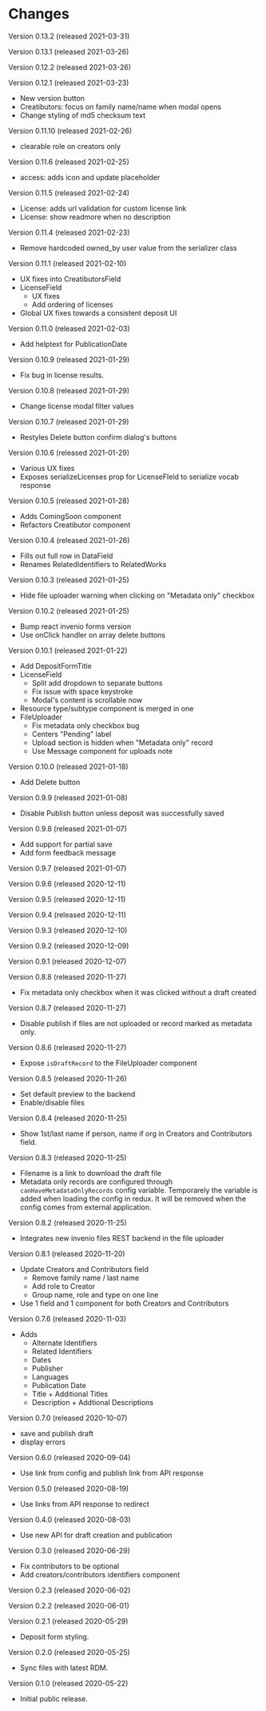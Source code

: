 # Changes

Version 0.13.2 (released 2021-03-31)

Version 0.13.1 (released 2021-03-26)

Version 0.12.2 (released 2021-03-26)

Version 0.12.1 (released 2021-03-23)

* New version button
* Creatibutors: focus on family name/name when modal opens
* Change styling of md5 checksum text

Version 0.11.10 (released 2021-02-26)

* clearable role on creators only

Version 0.11.6 (released 2021-02-25)

* access: adds icon and update placeholder

Version 0.11.5 (released 2021-02-24)

* License: adds url validation for custom license link
* License: show readmore when no description

Version 0.11.4 (released 2021-02-23)

* Remove hardcoded owned_by user value from the serializer class

Version 0.11.1 (released 2021-02-10)

* UX fixes into CreatibutorsField
* LicenseField
  - UX fixes
  - Add ordering of licenses
* Global UX fixes towards a consistent deposit UI

Version 0.11.0 (released 2021-02-03)

* Add helptext for PublicationDate

Version 0.10.9 (released 2021-01-29)

* Fix bug in license results.

Version 0.10.8 (released 2021-01-29)

* Change license modal filter values

Version 0.10.7 (released 2021-01-29)

* Restyles Delete button confirm dialog's buttons

Version 0.10.6 (released 2021-01-29)

* Various UX fixes
* Exposes serializeLicenses prop for LicenseFIeld to serialize vocab response

Version 0.10.5 (released 2021-01-28)

* Adds ComingSoon component
* Refactors Creatibutor component


Version 0.10.4 (released 2021-01-26)

* Fills out full row in DataField
* Renames RelatedIdentifiers to RelatedWorks

Version 0.10.3 (released 2021-01-25)

* Hide file uploader warning when clicking on "Metadata only" checkbox

Version 0.10.2 (released 2021-01-25)

* Bump react invenio forms version
* Use onClick handler on array delete buttons

Version 0.10.1 (released 2021-01-22)

* Add DepositFormTitle
* LicenseField
  - Split add dropdown to separate buttons
  - Fix issue with space keystroke
  - Modal's content is scrollable now
* Resource type/subtype component is merged in one
* FileUploader
  - Fix metadata only checkbox bug
  - Centers "Pending" label
  - Upload section is hidden when "Metadata only" record
  - Use Message component for uploads note

Version 0.10.0 (released 2021-01-18)

* Add Delete button

Version 0.9.9 (released 2021-01-08)

* Disable Publish button unless deposit was successfully saved

Version 0.9.8 (released 2021-01-07)

* Add support for partial save
* Add form feedback message

Version 0.9.7 (released 2021-01-07)

Version 0.9.6 (released 2020-12-11)

Version 0.9.5 (released 2020-12-11)

Version 0.9.4 (released 2020-12-11)

Version 0.9.3 (released 2020-12-10)

Version 0.9.2 (released 2020-12-09)

Version 0.9.1 (released 2020-12-07)

Version 0.8.8 (released 2020-11-27)

* Fix metadata only checkbox when it was clicked without a draft created

Version 0.8.7 (released 2020-11-27)

* Disable publish if files are not uploaded or record marked as metadata only.

Version 0.8.6 (released 2020-11-27)

* Expose `isDraftRecord` to the FileUploader component

Version 0.8.5 (released 2020-11-26)

* Set default preview to the backend
* Enable/disable files

Version 0.8.4 (released 2020-11-25)

* Show 1st/last name if person, name if org in Creators and Contributors field.

Version 0.8.3 (released 2020-11-25)

* Filename is a link to download the draft file
* Metadata only records are configured through `canHaveMetadataOnlyRecords`
  config variable. Temporarely the variable is added when loading the config in
  redux. It will be removed when the config comes from external application.

Version 0.8.2 (released 2020-11-25)

* Integrates new invenio files REST backend in the file uploader

Version 0.8.1 (released 2020-11-20)

* Update Creators and Contributors field
    - Remove family name / last name
    - Add role to Creator
    - Group name, role and type on one line
* Use 1 field and 1 component for both Creators and Contributors

Version 0.7.6 (released 2020-11-03)

* Adds
    - Alternate Identifiers
    - Related Identifiers
    - Dates
    - Publisher
    - Languages
    - Publication Date
    - Title + Additional Titles
    - Description + Addtional Descriptions

Version 0.7.0 (released 2020-10-07)

* save and publish draft
* display errors

Version 0.6.0 (released 2020-09-04)

* Use link from config and publish link from API response

Version 0.5.0 (released 2020-08-19)

* Use links from API response to redirect

Version 0.4.0 (released 2020-08-03)

* Use new API for draft creation and publication

Version 0.3.0 (released 2020-06-29)

* Fix contributors to be optional
* Add creators/contributors identifiers component

Version 0.2.3 (released 2020-06-02)

Version 0.2.2 (released 2020-06-01)

Version 0.2.1 (released 2020-05-29)

* Deposit form styling.

Version 0.2.0 (released 2020-05-25)

* Sync files with latest RDM.

Version 0.1.0 (released 2020-05-22)

* Initial public release.
